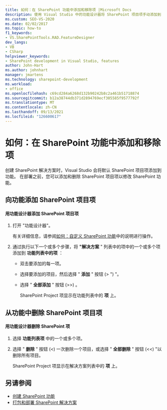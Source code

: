 ```yaml
---
title: 如何：在 SharePoint 功能中添加和移除项 |Microsoft Docs
description: 使用 Visual Studio 中的功能设计器将 SharePoint 项目项手动添加到 SharePoint 功能。
ms.custom: SEO-VS-2020
ms.date: 02/02/2017
ms.topic: how-to
f1_keywords:
- VS.SharePointTools.RAD.FeatureDesigner
dev_langs:
- VB
- CSharp
helpviewer_keywords:
- SharePoint development in Visual Studio, features
author: John-Hart
ms.author: johnhart
manager: jmartens
ms.technology: sharepoint-development
ms.workload:
- office
ms.openlocfilehash: c69cd284a6268d132b90242b8c2a461b51718874
ms.sourcegitcommit: b12a38744db371d2894769ecf305585f9577792f
ms.translationtype: MT
ms.contentlocale: zh-CN
ms.lasthandoff: 09/13/2021
ms.locfileid: "126600617"
---
```

# <a name="how-to-add-and-remove-items-to-sharepoint-features"></a>如何：在 SharePoint 功能中添加和移除项
  创建 SharePoint 解决方案时，Visual Studio 会将默认 SharePoint 项目项添加到功能。 在部署之前，您可以添加和删除 SharePoint 项目项以修改 SharePoint 功能。

## <a name="add-sharepoint-project-items-to-a-feature"></a>向功能添加 SharePoint 项目项

#### <a name="to-add-sharepoint-project-items-with-the-feature-designer"></a>用功能设计器添加 SharePoint 项目项

1. 打开 "功能设计器"。

    有关详细信息，请参阅[如何：自定义 SharePoint 功能](../sharepoint/how-to-customize-a-sharepoint-feature.md)中的说明进行操作。

2. 通过执行以下一个或多个步骤，将 **"解决方案** " 列表中的项中的一个或多个项添加到 **功能列表中的项** ：

   - 双击要添加的每一项。

   - 选择要添加的项目，然后选择 " **添加** " 按钮 (> ") "。

   - 选择 " **全部添加** " 按钮 (>>) 。

     SharePoint Project 项显示在功能列表中的 **项** 上。

## <a name="remove-sharepoint-project-items-from-a-feature"></a>从功能中删除 SharePoint 项目项

#### <a name="to-remove-sharepoint-items-with-the-feature-designer"></a>用功能设计器删除 SharePoint 项

1. 选择 **功能列表项** 中的一个或多个项。

2. 选择 " **删除** " 按钮 (<) 一次删除一个项目，或选择 " **全部删除** " 按钮 (<<) "以删除所有项目。

     SharePoint Project 项显示在解决方案列表中的 **项** 上。

## <a name="see-also"></a>另请参阅
- [创建 SharePoint 功能](../sharepoint/creating-sharepoint-features.md)
- [打包和部署 SharePoint 解决方案](../sharepoint/packaging-and-deploying-sharepoint-solutions.md)
